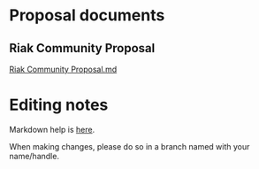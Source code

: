 
# Proposal documents

## Riak Community Proposal

[Riak Community Proposal.md](Riak%20Community%20Proposal.md)

# Editing notes

Markdown help is [here](https://help.github.com/articles/basic-writing-and-formatting-syntax/).

When making changes, please do so in a branch named with your name/handle.
